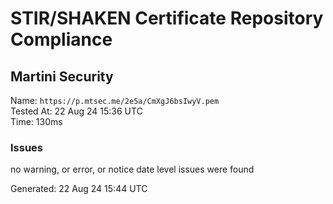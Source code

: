 # STIR/SHAKEN Certificate Repository Compliance

## Martini Security

Name: `https://p.mtsec.me/2e5a/CmXgJ6bsIwyV.pem`\
Tested At: 22 Aug 24 15:36 UTC\
Time: 130ms

### Issues

no warning, or error, or notice date level issues were found

Generated: 22 Aug 24 15:44 UTC